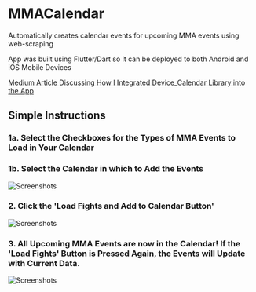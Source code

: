 # MMACalendar

Automatically creates calendar events for upcoming MMA events using web-scraping

App was built using Flutter/Dart so it can be deployed to both Android and iOS Mobile Devices

[Medium Article Discussing How I Integrated Device_Calendar Library into the App](https://medium.com/@patpatchpatrick/using-device-calendar-library-in-flutter-to-communicate-with-android-ios-calendar-95b2d8c77b40 "Medium Article on How I Integrated Device_Calendar Library into App")

## Simple Instructions

### 1a. Select the Checkboxes for the Types of MMA Events to Load in Your Calendar 
### 1b. Select the Calendar in which to Add the Events
![Screenshots](https://raw.githubusercontent.com/patpatchpatrick/MMACalendarFlutter/master/docs/Gif1.gif)

### 2.  Click the 'Load Fights and Add to Calendar Button'
![Screenshots](https://raw.githubusercontent.com/patpatchpatrick/MMACalendarFlutter/master/docs/Gif2.gif)

### 3.  All Upcoming MMA Events are now in the Calendar!  If the 'Load Fights' Button is Pressed Again, the Events will Update with Current Data.
![Screenshots](https://raw.githubusercontent.com/patpatchpatrick/MMACalendarFlutter/master/docs/Gif3.gif)
